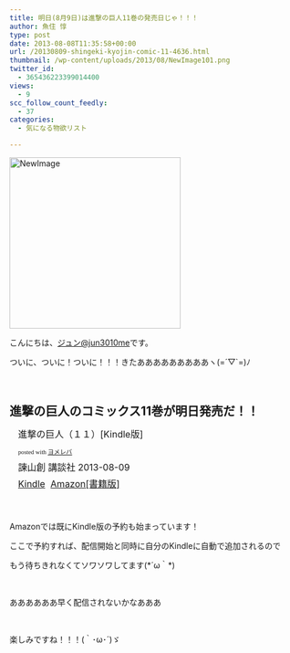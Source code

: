 ```yaml
---
title: 明日(8月9日)は進撃の巨人11巻の発売日じゃ！！！
author: 魚住 惇
type: post
date: 2013-08-08T11:35:58+00:00
url: /20130809-shingeki-kyojin-comic-11-4636.html
thumbnail: /wp-content/uploads/2013/08/NewImage101.png
twitter_id:
  - 365436223399014400
views:
  - 9
scc_follow_count_feedly:
  - 37
categories:
  - 気になる物欲リスト

---
```

<img decoding="async" loading="lazy" title="NewImage.png" src="/wp-content/uploads/2013/08/NewImage10.png" alt="NewImage" width="300" height="300" border="0" />

<!--more-->

こんにちは、[ジュン@jun3010me][1]です。

ついに、ついに！ついに！！！きたあああああああああヽ(=´▽\`=)ﾉ

 

## 進撃の巨人のコミックス11巻が明日発売だ！！

<div class="booklink-box" style="text-align: left; padding-bottom: 20px; font-size: medium; /zoom: 1; overflow: hidden;">
  <div class="booklink-image" style="float: left; margin: 0 15px 10px 0;">
    <a name="booklink" href="http://www.amazon.co.jp/exec/obidos/asin/B00E3J716U/jn050191-22/" rel="nofollow" target="_blank"></a><img decoding="async" style="border: none;" src="http://ecx.images-amazon.com/images/I/51A74oGVI6L._SL160_.jpg" alt="" />
  </div>
  <div class="booklink-info" style="line-height: 120%; /zoom: 1; overflow: hidden;">
    <div class="booklink-name" style="margin-bottom: 10px; line-height: 120%;">
      <a name="booklink" href="http://www.amazon.co.jp/exec/obidos/asin/B00E3J716U/jn050191-22/" rel="nofollow" target="_blank"></a>進撃の巨人（１１）[Kindle版]</p>
      <div class="booklink-powered-date" style="font-size: 8pt; margin-top: 5px; font-family: verdana; line-height: 120%;">
        posted with <a href="http://yomereba.com" target="_blank">ヨメレバ</a>
      </div>
    </div>
    <div class="booklink-detail" style="margin-bottom: 5px;">
      諫山創 講談社 2013-08-09
    </div>
    <div class="booklink-link2" style="margin-top: 10px;">
      <div class="shoplinkkindle" style="display: inline; margin-right: 5px;">
        <a href="http://www.amazon.co.jp/exec/obidos/ASIN/B00E3J716U/jn050191-22/" rel="nofollow" target="_blank">Kindle</a>
      </div>
      <div class="shoplinkamazon" style="display: inline; margin-right: 5px;">
        <a title="アマゾン" href="http://www.amazon.co.jp/exec/obidos/ASIN/406394901X/jn050191-22/" rel="nofollow" target="_blank">Amazon[書籍版]</a>
      </div>
    </div>
  </div>
  <div class="booklink-footer" style="clear: left;">
     
  </div>
</div>

Amazonでは既にKindle版の予約も始まっています！

ここで予約すれば、配信開始と同時に自分のKindleに自動で追加されるので

もう待ちきれなくてソワソワしてます(\*´ω｀\*)

 

ああああああ早く配信されないかなあああ

 

楽しみですね！！！(｀･ω･´)ゞ

 [1]: https://twitter.com/jun3010me